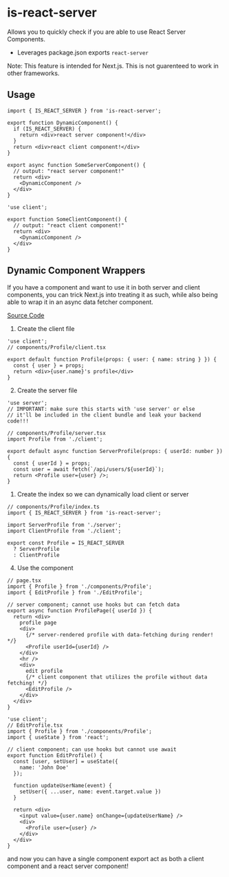 # is-react-server

Allows you to quickly check if you are able to use React Server Components.

- Leverages package.json exports `react-server`

Note: This feature is intended for Next.js. This is not guarenteed to work in other frameworks.

## Usage

```tsx
import { IS_REACT_SERVER } from 'is-react-server';

export function DynamicComponent() {
  if (IS_REACT_SERVER) {
    return <div>react server component!</div>
  }
  return <div>react client component!</div>
}
```

```tsx
export async function SomeServerComponent() {
  // output: "react server component!"
  return <div>
    <DynamicComponent />
  </div>
}
```

```tsx
'use client';

export function SomeClientComponent() {
  // output: "react client component!"
  return <div>
    <DynamicComponent />
  </div>
}
```

## Dynamic Component Wrappers

If you have a component and want to use it in both server and client components, you can trick Next.js into treating it as such, while also being able to wrap it in an async data fetcher component.

[Source Code](https://github.com/cseitz/is-react-server/tree/main/examples/next-13)

1. Create the client file
```tsx
'use client';
// components/Profile/client.tsx

export default function Profile(props: { user: { name: string } }) {
  const { user } = props;
  return <div>{user.name}'s profile</div>
}

```

2. Create the server file
```tsx
'use server';
// IMPORTANT: make sure this starts with 'use server' or else 
// it'll be included in the client bundle and leak your backend code!!!

// components/Profile/server.tsx
import Profile from './client';

export default async function ServerProfile(props: { userId: number }) {
  const { userId } = props;
  const user = await fetch(`/api/users/${userId}`);
  return <Profile user={user} />;
}

```

1. Create the index so we can dynamically load client or server
```tsx
// components/Profile/index.ts
import { IS_REACT_SERVER } from 'is-react-server';

import ServerProfile from './server';
import ClientProfile from './client';

export const Profile = IS_REACT_SERVER
  ? ServerProfile
  : ClientProfile

```

4. Use the component

```tsx
// page.tsx
import { Profile } from './components/Profile';
import { EditProfile } from './EditProfile';

// server component; cannot use hooks but can fetch data
export async function ProfilePage({ userId }) {
  return <div>
    profile page
    <div>
      {/* server-rendered profile with data-fetching during render! */}
      <Profile userId={userId} />
    </div>
    <hr />
    <div>
      edit profile
      {/* client component that utilizes the profile without data fetching! */}
      <EditProfile />
    </div>
  </div>
}

```

```tsx
'use client';
// EditProfile.tsx
import { Profile } from './components/Profile';
import { useState } from 'react';

// client component; can use hooks but cannot use await
export function EditProfile() {
  const [user, setUser] = useState({
    name: 'John Doe'
  });

  function updateUserName(event) {
    setUser({ ...user, name: event.target.value })
  }

  return <div>
    <input value={user.name} onChange={updateUserName} />
    <div>
      <Profile user={user} />
    </div>
  </div>
}
```

and now you can have a single component export act as both a client component and a react server component!

